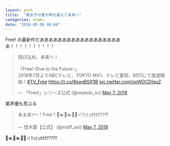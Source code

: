 ```yaml
---
layout: post
title:  "腐女子の愛が時を越えて未来へ"
categories: otaku
date: "2018-05-09 00:00"
---
```


Free! の最新作だあああああああああああああああああああ！！！！！！！！！！

<blockquote class="twitter-tweet" data-partner="tweetdeck"><p lang="ja" dir="ltr">飛び込め、未来へ！<br><br>「Free!-Dive to the Future-」<br>2018年7月よりABCテレビ、TOKYO MX1、テレビ愛知、BS11にて放送開始！<a href="https://twitter.com/hashtag/TV_Free?src=hash&amp;ref_src=twsrc%5Etfw">#TV_Free</a> <a href="https://t.co/8eagBSjf3B">https://t.co/8eagBSjf3B</a> <a href="https://t.co/ooWDCDIquZ">pic.twitter.com/ooWDCDIquZ</a></p>&mdash; 「Free!」シリーズ公式 (@iwatobi_sc) <a href="https://twitter.com/iwatobi_sc/status/993415243127652352?ref_src=twsrc%5Etfw">May 7, 2018</a></blockquote>
<script async src="https://platform.twitter.com/widgets.js" charset="utf-8"></script>

某声優も荒ぶる

<blockquote class="twitter-tweet" data-partner="tweetdeck"><p lang="ja" dir="ltr">あぁあｧ〜！Free！🌊🏊🌊🏊🌊💨＜ｳｯﾋｮｵｵｵｱｱｱ!!!</p>&mdash; 悠木碧【公式】 (@staff_aoi) <a href="https://twitter.com/staff_aoi/status/993475054099808264?ref_src=twsrc%5Etfw">May 7, 2018</a></blockquote>

🌊🏊🌊🏊🌊💨＜ｳｯﾋｮｵｵｵｱｱｱ!!!
